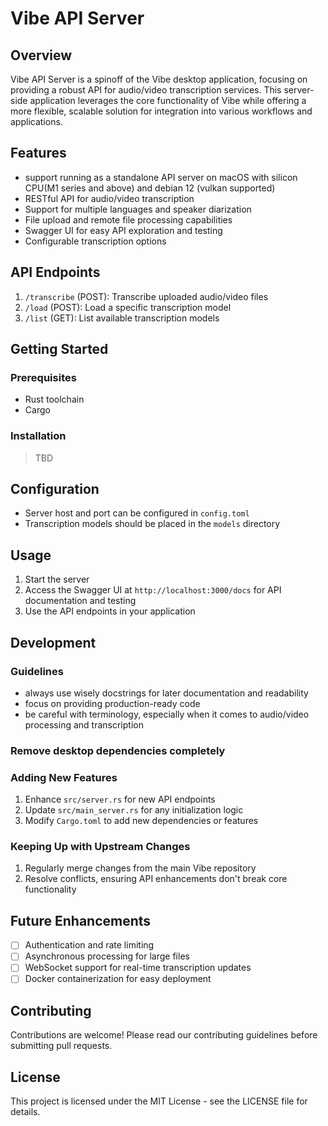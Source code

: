# Vibe API Server

## Overview

Vibe API Server is a spinoff of the Vibe desktop application, focusing on providing a robust API for audio/video transcription services. This server-side application leverages the core functionality of Vibe while offering a more flexible, scalable solution for integration into various workflows and applications.

## Features

-   support running as a standalone API server on macOS with silicon CPU(M1 series and above) and debian 12 (vulkan supported)
-   RESTful API for audio/video transcription
-   Support for multiple languages and speaker diarization
-   File upload and remote file processing capabilities
-   Swagger UI for easy API exploration and testing
-   Configurable transcription options

## API Endpoints

1. `/transcribe` (POST): Transcribe uploaded audio/video files
2. `/load` (POST): Load a specific transcription model
3. `/list` (GET): List available transcription models

## Getting Started

### Prerequisites

-   Rust toolchain
-   Cargo

### Installation

> TBD

## Configuration

-   Server host and port can be configured in `config.toml`
-   Transcription models should be placed in the `models` directory

## Usage

1. Start the server
2. Access the Swagger UI at `http://localhost:3000/docs` for API documentation and testing
3. Use the API endpoints in your application

## Development

### Guidelines

-   always use wisely docstrings for later documentation and readability
-   focus on providing production-ready code
-   be careful with terminology, especially when it comes to audio/video processing and transcription

### Remove desktop dependencies completely

### Adding New Features

1. Enhance `src/server.rs` for new API endpoints
2. Update `src/main_server.rs` for any initialization logic
3. Modify `Cargo.toml` to add new dependencies or features

### Keeping Up with Upstream Changes

1. Regularly merge changes from the main Vibe repository
2. Resolve conflicts, ensuring API enhancements don't break core functionality

## Future Enhancements

-   [ ] Authentication and rate limiting
-   [ ] Asynchronous processing for large files
-   [ ] WebSocket support for real-time transcription updates
-   [ ] Docker containerization for easy deployment

## Contributing

Contributions are welcome! Please read our contributing guidelines before submitting pull requests.

## License

This project is licensed under the MIT License - see the LICENSE file for details.
